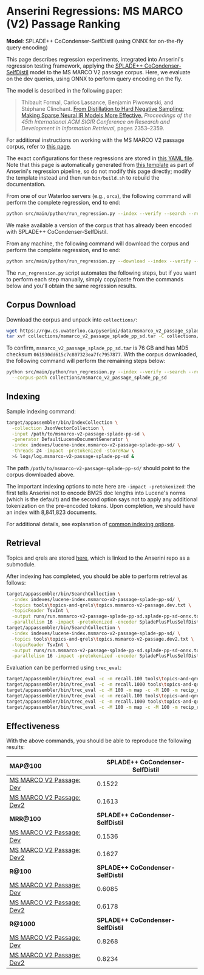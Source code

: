 # Anserini Regressions: MS MARCO (V2) Passage Ranking

**Model**: SPLADE++ CoCondenser-SelfDistil (using ONNX for on-the-fly query encoding)

This page describes regression experiments, integrated into Anserini's regression testing framework, applying the [SPLADE++ CoCondenser-SelfDistil](https://huggingface.co/naver/splade-cocondenser-selfdistil) model to the MS MARCO V2 passage corpus.
Here, we evaluate on the dev queries, using ONNX to perform query encoding on the fly.

The model is described in the following paper:

> Thibault Formal, Carlos Lassance, Benjamin Piwowarski, and Stéphane Clinchant. [From Distillation to Hard Negative Sampling: Making Sparse Neural IR Models More Effective.](https://dl.acm.org/doi/10.1145/3477495.3531857) _Proceedings of the 45th International ACM SIGIR Conference on Research and Development in Information Retrieval_, pages 2353–2359.

For additional instructions on working with the MS MARCO V2 passage corpus, refer to [this page](../../docs/experiments-msmarco-v2.md).

The exact configurations for these regressions are stored in [this YAML file](../../src/main/resources/regression/msmarco-v2-passage-splade-pp-sd-onnx.yaml).
Note that this page is automatically generated from [this template](../../src/main/resources/docgen/templates/msmarco-v2-passage-splade-pp-sd-onnx.template) as part of Anserini's regression pipeline, so do not modify this page directly; modify the template instead and then run `bin/build.sh` to rebuild the documentation.

From one of our Waterloo servers (e.g., `orca`), the following command will perform the complete regression, end to end:

```bash
python src/main/python/run_regression.py --index --verify --search --regression msmarco-v2-passage-splade-pp-sd-onnx
```

We make available a version of the corpus that has already been encoded with SPLADE++ CoCondenser-SelfDistil.

From any machine, the following command will download the corpus and perform the complete regression, end to end:

```bash
python src/main/python/run_regression.py --download --index --verify --search --regression msmarco-v2-passage-splade-pp-sd-onnx
```

The `run_regression.py` script automates the following steps, but if you want to perform each step manually, simply copy/paste from the commands below and you'll obtain the same regression results.

## Corpus Download

Download the corpus and unpack into `collections/`:

```bash
wget https://rgw.cs.uwaterloo.ca/pyserini/data/msmarco_v2_passage_splade_pp_sd.tar -P collections/
tar xvf collections/msmarco_v2_passage_splade_pp_sd.tar -C collections/
```

To confirm, `msmarco_v2_passage_splade_pp_sd.tar` is 76 GB and has MD5 checksum `061930dd615c7c807323ea7fc7957877`.
With the corpus downloaded, the following command will perform the remaining steps below:

```bash
python src/main/python/run_regression.py --index --verify --search --regression msmarco-v2-passage-splade-pp-sd-onnx \
  --corpus-path collections/msmarco_v2_passage_splade_pp_sd
```

## Indexing

Sample indexing command:

```bash
target/appassembler/bin/IndexCollection \
  -collection JsonVectorCollection \
  -input /path/to/msmarco-v2-passage-splade-pp-sd \
  -generator DefaultLuceneDocumentGenerator \
  -index indexes/lucene-index.msmarco-v2-passage-splade-pp-sd/ \
  -threads 24 -impact -pretokenized -storeRaw \
  >& logs/log.msmarco-v2-passage-splade-pp-sd &
```

The path `/path/to/msmarco-v2-passage-splade-pp-sd/` should point to the corpus downloaded above.

The important indexing options to note here are `-impact -pretokenized`: the first tells Anserini not to encode BM25 doc lengths into Lucene's norms (which is the default) and the second option says not to apply any additional tokenization on the pre-encoded tokens.
Upon completion, we should have an index with 8,841,823 documents.

For additional details, see explanation of [common indexing options](../../docs/common-indexing-options.md).

## Retrieval

Topics and qrels are stored [here](https://github.com/castorini/anserini-tools/tree/master/topics-and-qrels), which is linked to the Anserini repo as a submodule.

After indexing has completed, you should be able to perform retrieval as follows:

```bash
target/appassembler/bin/SearchCollection \
  -index indexes/lucene-index.msmarco-v2-passage-splade-pp-sd/ \
  -topics tools\topics-and-qrels\topics.msmarco-v2-passage.dev.txt \
  -topicReader TsvInt \
  -output runs/run.msmarco-v2-passage-splade-pp-sd.splade-pp-sd-onnx.topics.msmarco-v2-passage.dev.txt \
  -parallelism 16 -impact -pretokenized -encoder SpladePlusPlusSelfDistil &
target/appassembler/bin/SearchCollection \
  -index indexes/lucene-index.msmarco-v2-passage-splade-pp-sd/ \
  -topics tools\topics-and-qrels\topics.msmarco-v2-passage.dev2.txt \
  -topicReader TsvInt \
  -output runs/run.msmarco-v2-passage-splade-pp-sd.splade-pp-sd-onnx.topics.msmarco-v2-passage.dev2.txt \
  -parallelism 16 -impact -pretokenized -encoder SpladePlusPlusSelfDistil &
```

Evaluation can be performed using `trec_eval`:

```bash
target/appassembler/bin/trec_eval -c -m recall.100 tools\topics-and-qrels\qrels.msmarco-v2-passage.dev.txt runs/run.msmarco-v2-passage-splade-pp-sd.splade-pp-sd-onnx.topics.msmarco-v2-passage.dev.txt
target/appassembler/bin/trec_eval -c -m recall.1000 tools\topics-and-qrels\qrels.msmarco-v2-passage.dev.txt runs/run.msmarco-v2-passage-splade-pp-sd.splade-pp-sd-onnx.topics.msmarco-v2-passage.dev.txt
target/appassembler/bin/trec_eval -c -M 100 -m map -c -M 100 -m recip_rank tools\topics-and-qrels\qrels.msmarco-v2-passage.dev.txt runs/run.msmarco-v2-passage-splade-pp-sd.splade-pp-sd-onnx.topics.msmarco-v2-passage.dev.txt
target/appassembler/bin/trec_eval -c -m recall.100 tools\topics-and-qrels\qrels.msmarco-v2-passage.dev2.txt runs/run.msmarco-v2-passage-splade-pp-sd.splade-pp-sd-onnx.topics.msmarco-v2-passage.dev2.txt
target/appassembler/bin/trec_eval -c -m recall.1000 tools\topics-and-qrels\qrels.msmarco-v2-passage.dev2.txt runs/run.msmarco-v2-passage-splade-pp-sd.splade-pp-sd-onnx.topics.msmarco-v2-passage.dev2.txt
target/appassembler/bin/trec_eval -c -M 100 -m map -c -M 100 -m recip_rank tools\topics-and-qrels\qrels.msmarco-v2-passage.dev2.txt runs/run.msmarco-v2-passage-splade-pp-sd.splade-pp-sd-onnx.topics.msmarco-v2-passage.dev2.txt
```

## Effectiveness

With the above commands, you should be able to reproduce the following results:

| **MAP@100**                                                                                                  | **SPLADE++ CoCondenser-SelfDistil**|
|:-------------------------------------------------------------------------------------------------------------|-----------|
| [MS MARCO V2 Passage: Dev](https://microsoft.github.io/msmarco/TREC-Deep-Learning.html)                      | 0.1522    |
| [MS MARCO V2 Passage: Dev2](https://microsoft.github.io/msmarco/TREC-Deep-Learning.html)                     | 0.1613    |
| **MRR@100**                                                                                                  | **SPLADE++ CoCondenser-SelfDistil**|
| [MS MARCO V2 Passage: Dev](https://microsoft.github.io/msmarco/TREC-Deep-Learning.html)                      | 0.1536    |
| [MS MARCO V2 Passage: Dev2](https://microsoft.github.io/msmarco/TREC-Deep-Learning.html)                     | 0.1627    |
| **R@100**                                                                                                    | **SPLADE++ CoCondenser-SelfDistil**|
| [MS MARCO V2 Passage: Dev](https://microsoft.github.io/msmarco/TREC-Deep-Learning.html)                      | 0.6085    |
| [MS MARCO V2 Passage: Dev2](https://microsoft.github.io/msmarco/TREC-Deep-Learning.html)                     | 0.6178    |
| **R@1000**                                                                                                   | **SPLADE++ CoCondenser-SelfDistil**|
| [MS MARCO V2 Passage: Dev](https://microsoft.github.io/msmarco/TREC-Deep-Learning.html)                      | 0.8268    |
| [MS MARCO V2 Passage: Dev2](https://microsoft.github.io/msmarco/TREC-Deep-Learning.html)                     | 0.8234    |
